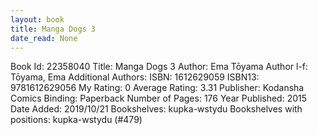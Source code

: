 ```yaml
---
layout: book
title: Manga Dogs 3
date_read: None
---
```


Book Id: 22358040
Title: Manga Dogs 3
Author: Ema Tōyama
Author l-f: Tōyama, Ema
Additional Authors: 
ISBN: 1612629059
ISBN13: 9781612629056
My Rating: 0
Average Rating: 3.31
Publisher: Kodansha Comics
Binding: Paperback
Number of Pages: 176
Year Published: 2015
Date Added: 2019/10/21
Bookshelves: kupka-wstydu
Bookshelves with positions: kupka-wstydu (#479)

